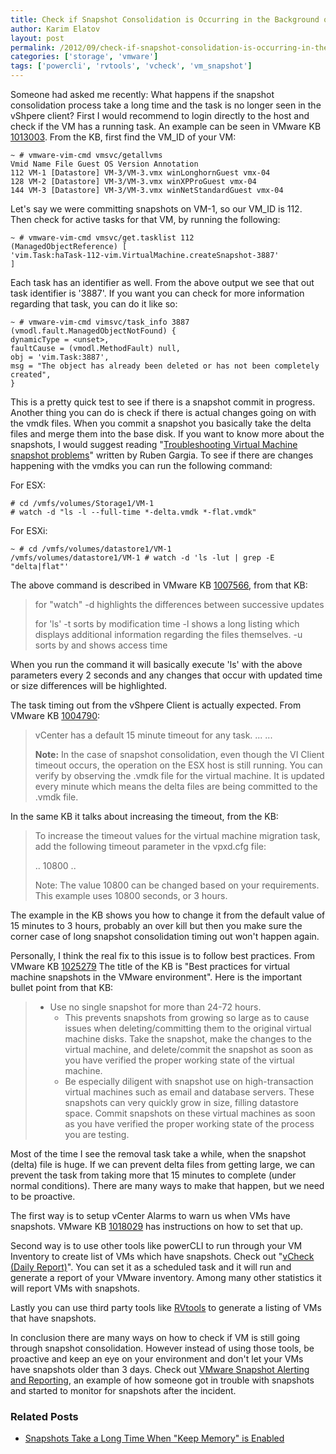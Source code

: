 ```yaml
---
title: Check if Snapshot Consolidation is Occurring in the Background on an ESX(i) Host
author: Karim Elatov
layout: post
permalink: /2012/09/check-if-snapshot-consolidation-is-occurring-in-the-background/
categories: ['storage', 'vmware']
tags: ['powercli', 'rvtools', 'vcheck', 'vm_snapshot']
---
```


Someone had asked me recently: What happens if the snapshot consolidation process take a long time and the task is no longer seen in the vShpere client? First I would recommend to login directly to the host and check if the VM has a running task. An example can be seen in VMware KB [1013003](https://knowledge.broadcom.com/external/article?legacyId=1013003). From the KB, first find the VM_ID of your VM:


	~ # vmware-vim-cmd vmsvc/getallvms
	Vmid Name File Guest OS Version Annotation
	112 VM-1 [Datastore] VM-3/VM-3.vmx winLonghornGuest vmx-04
	128 VM-2 [Datastore] VM-3/VM-3.vmx winXPProGuest vmx-04
	144 VM-3 [Datastore] VM-3/VM-3.vmx winNetStandardGuest vmx-04


Let's say we were committing snapshots on VM-1, so our VM_ID is 112. Then check for active tasks for that VM, by running the following:


	~ # vmware-vim-cmd vmsvc/get.tasklist 112
	(ManagedObjectReference) [
	'vim.Task:haTask-112-vim.VirtualMachine.createSnapshot-3887'
	]


Each task has an identifier as well. From the above output we see that out task identifier is '3887'. If you want you can check for more information regarding that task, you can do it like so:


	~ # vmware-vim-cmd vimsvc/task_info 3887
	(vmodl.fault.ManagedObjectNotFound) {
	dynamicType = <unset>,
	faultCause = (vmodl.MethodFault) null,
	obj = 'vim.Task:3887',
	msg = "The object has already been deleted or has not been completely created",
	}


This is a pretty quick test to see if there is a snapshot commit in progress. Another thing you can do is check if there is actual changes going on with the vmdk files. When you commit a snapshot you basically take the delta files and merge them into the base disk. If you want to know more about the snapshots, I would suggest reading "[Troubleshooting Virtual Machine snapshot problems](http://virtuallyhyper.com/2012/04/vmware-snapshot-troubleshooting/)" written by Ruben Gargia. To see if there are changes happening with the vmdks you can run the following command:


For ESX:


	# cd /vmfs/volumes/Storage1/VM-1
	# watch -d "ls -l --full-time *-delta.vmdk *-flat.vmdk"


For ESXi:


	~ # cd /vmfs/volumes/datastore1/VM-1
	/vmfs/volumes/datastore1/VM-1 # watch -d 'ls -lut | grep -E "delta|flat"'


The above command is described in VMware KB [1007566](https://knowledge.broadcom.com/external/article?legacyId=1007566), from that KB:

> for "watch"
> -d highlights the differences between successive updates
>
> for 'ls'
> -t sorts by modification time
> -l shows a long listing which displays additional information regarding the files themselves.
> -u sorts by and shows access time

When you run the command it will basically execute 'ls' with the above parameters every 2 seconds and any changes that occur with updated time or size differences will be highlighted.

The task timing out from the vShpere Client is actually expected. From VMware KB [1004790](https://knowledge.broadcom.com/external/article?legacyId=1004790):

> vCenter has a default 15 minute timeout for any task.
> ...
> ...
>
> **Note:** In the case of snapshot consolidation, even though the VI Client timeout occurs, the operation on the ESX host is still running. You can verify by observing the .vmdk file for the virtual machine. It is updated every minute which means the delta files are being committed to the .vmdk file.

In the same KB it talks about increasing the timeout, from the KB:

> To increase the timeout values for the virtual machine migration task, add the following timeout parameter in the vpxd.cfg file:
>
>
> 	<config>
> 	..
> 	<task>
> 	<timeout>10800</timeout>
> 	</task>
> 	..
> 	</config>
>
>
> Note: The value 10800 can be changed based on your requirements. This example uses 10800 seconds, or 3 hours.

The example in the KB shows you how to change it from the default value of 15 minutes to 3 hours, probably an over kill but then you make sure the corner case of long snapshot consolidation timing out won't happen again.

Personally, I think the real fix to this issue is to follow best practices. From VMware KB [1025279](https://knowledge.broadcom.com/external/article?legacyId=1025279) The title of the KB is "Best practices for virtual machine snapshots in the VMware environment". Here is the important bullet point from that KB:

> - Use no single snapshot for more than 24-72 hours.
> 	- This prevents snapshots from growing so large as to cause issues when deleting/committing them to the original virtual machine disks. Take the snapshot, make the changes to the virtual machine, and delete/commit the snapshot as soon as you have verified the proper working state of the virtual machine.
>	- Be especially diligent with snapshot use on high-transaction virtual machines such as email and database servers. These snapshots can very quickly grow in size, filling datastore space. Commit snapshots on these virtual machines as soon as you have verified the proper working state of the process you are testing.

Most of the time I see the removal task take a while, when the snapshot (delta) file is huge. If we can prevent delta files from getting large, we can prevent the task from taking more that 15 minutes to complete (under normal conditions). There are many ways to make that happen, but we need to be proactive.

The first way is to setup vCenter Alarms to warn us when VMs have snapshots. VMware KB [1018029](https://knowledge.broadcom.com/external/article?legacyId=1018029) has instructions on how to set that up.

Second way is to use other tools like powerCLI to run through your VM Inventory to create list of VMs which have snapshots. Check out "[vCheck (Daily Report)](http://www.virtu-al.net/2009/06/22/powercli-snapreminder/)". You can set it as a scheduled task and it will run and generate a report of your VMware inventory. Among many other statistics it will report VMs with snapshots.

Lastly you can use third party tools like [RVtools](http://www.robware.net/) to generate a listing of VMs that have snapshots.

In conclusion there are many ways on how to check if VM is still going through snapshot consolidation. However instead of using those tools, be proactive and keep an eye on your environment and don't let your VMs have snapshots older than 3 days. Check out [VMware Snapshot Alerting and Reporting](https://www.vladan.fr/create-vcenter-alarm-vms-running-snapshots/), an example of how someone got in trouble with snapshots and started to monitor for snapshots after the incident.

### Related Posts

- [Snapshots Take a Long Time When "Keep Memory" is Enabled](http://virtuallyhyper.com/2013/04/snapshots-take-a-long-time-when-keep-memory-is-checked/)

